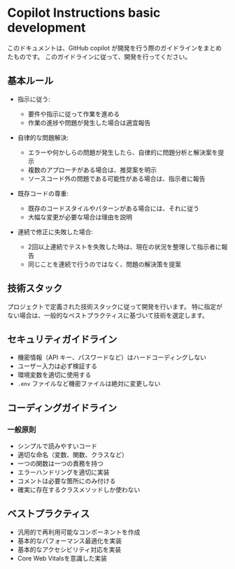 # Copilot Instructions basic development
このドキュメントは、GitHub copilot が開発を行う際のガイドラインをまとめたものです。
このガイドラインに従って、開発を行ってください。

## 基本ルール

- 指示に従う:
   - 要件や指示に従って作業を進める
   - 作業の進捗や問題が発生した場合は適宜報告

- 自律的な問題解決:
   - エラーや何かしらの問題が発生したら、自律的に問題分析と解決案を提示
   - 複数のアプローチがある場合は、推奨案を明示
   - ソースコード外の問題である可能性がある場合は、指示者に報告

- 既存コードの尊重:
   - 既存のコードスタイルやパターンがある場合には、それに従う
   - 大幅な変更が必要な場合は理由を説明

- 連続で修正に失敗した場合:
   - 2回以上連続でテストを失敗した時は、現在の状況を整理して指示者に報告
   - 同じことを連続で行うのではなく、問題の解決策を提案

## 技術スタック

プロジェクトで定義された技術スタックに従って開発を行います。
特に指定がない場合は、一般的なベストプラクティスに基づいて技術を選定します。

## セキュリティガイドライン

- 機密情報（API キー、パスワードなど）はハードコーディングしない
- ユーザー入力は必ず検証する
- 環境変数を適切に使用する
- `.env` ファイルなど機密ファイルは絶対に変更しない

## コーディングガイドライン

### 一般原則
- シンプルで読みやすいコード
- 適切な命名（変数、関数、クラスなど）
- 一つの関数は一つの責務を持つ
- エラーハンドリングを適切に実装
- コメントは必要な箇所にのみ付ける
- 確実に存在するクラスメソッドしか使わない

## ベストプラクティス

- 汎用的で再利用可能なコンポーネントを作成
- 基本的なパフォーマンス最適化を実装
- 基本的なアクセシビリティ対応を実装
- Core Web Vitalsを意識した実装

